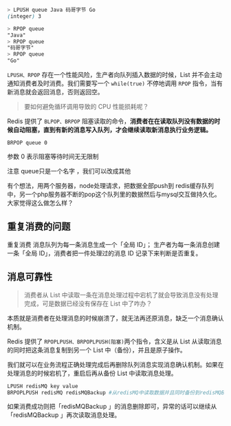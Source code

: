 ```css
> LPUSH queue Java 码哥字节 Go
(integer) 3

> RPOP queue
"Java"
> RPOP queue
"码哥字节"
> RPOP queue
"Go"
```

`LPUSH、RPOP` 存在一个性能风险，生产者向队列插入数据的时候，List 并不会主动通知消费者及时消费。我们需要写一个 `while(true)` 不停地调用 `RPOP` 指令，当有新消息就会返回消息，否则返回空。

> 要如何避免循环调用导致的 CPU 性能损耗呢？

Redis 提供了 `BLPOP、BRPOP` 阻塞读取的命令，**消费者在在读取队列没有数据的时候自动阻塞，直到有新的消息写入队列，才会继续读取新消息执行业务逻辑。**

`BRPOP queue 0`

参数 0 表示阻塞等待时间无无限制

注意 queue只是一个名字 ，我们可以改成其他

有个想法，用两个服务器，node处理请求，把数据全部push到 redis缓存队列中，另一个php服务器不断的pop这个队列里的数据然后与mysql交互做持久化。大家觉得这么做怎么样？

## 重复消费的问题

重复消费 消息队列为每一条消息生成一个「全局 ID」； 生产者为每一条消息创建一条「全局 ID」，消费者把一件处理过的消息 ID 记录下来判断是否重复。


## **消息可靠性**

> 消费者从 List 中读取一条在消息处理过程中宕机了就会导致消息没有处理完成，可是数据已经没有保存在 List 中了咋办？

本质就是消费者在处理消息的时候崩溃了，就无法再还原消息，缺乏一个消息确认机制。

Redis 提供了 `RPOPLPUSH、BRPOPLPUSH(阻塞)`两个指令，含义是从 List 从读取消息的同时把这条消息复制到另一个 List 中（备份），并且是原子操作。

我们就可以在业务流程正确处理完成后再删除队列消息实现消息确认机制。如果在处理消息的时候宕机了，重启后再从备份 List 中读取消息处理。

```bash
LPUSH redisMQ key value
BRPOPLPUSH redisMQ redisMQBackup #从redisMQ中读取数据并且同时备份到redisMQBackup 
```

如果消费成功则把「redisMQBackup 」的消息删除即可，异常的话可以继续从 「redisMQBackup 」再次读取消息处理。

